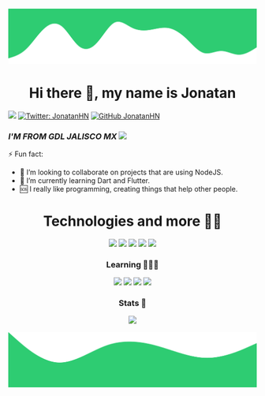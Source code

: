 ![Top Image](./img/top.svg)
        
<div align="left">
  
<div align="center">

 # **Hi there 👋, my name is Jonatan**

</div>
 
 ![](https://komarev.com/ghpvc/?username=JonatanHN&style=flat&color=2ecc71)
 [![Twitter: JonatanHN](https://img.shields.io/twitter/follow/jonatanhn00?label=follow&style=social)](https://twitter.com/jonatanhn00)
 [![GitHub JonatanHN](https://img.shields.io/github/followers/jonatanhn?label=follow&style=social)](https://github.com/jonatanhn)
 
 ### *I'M FROM GDL JALISCO MX* ![](https://img.icons8.com/color/30/000000/mexico-circular.png)
 
 
 ⚡ Fun fact:
- 👯 I’m looking to collaborate on projects that are using NodeJS.
- 🌱 I’m currently learning Dart and Flutter.
- 🆘 I really like programming, creating things that help other people.
 
 <div align="center">

 # **Technologies and more 🧑🏻**

 </div>
 
<div align="center">
  
  
  <img src="https://img.icons8.com/external-tal-revivo-tritone-tal-revivo/42/000000/external-react-a-javascript-library-for-building-user-interfaces-logo-tritone-tal-revivo.png"/>
  <img src="https://img.icons8.com/external-tal-revivo-green-tal-revivo/42/000000/external-gulp-an-open-source-javascript-toolkit-by-fractal-innovations-logo-green-tal-revivo.png"/>
  <img src="https://img.icons8.com/external-tal-revivo-color-tal-revivo/42/000000/external-nodejs-is-an-open-source-cross-platform-javascript-run-time-environment-logo-color-tal-revivo.png"/>
  <img src="https://img.icons8.com/color/50/000000/javascript--v2.png"/>
  <img src="https://img.icons8.com/external-tal-revivo-tritone-tal-revivo/42/000000/external-vuejs-an-open-source-javascript-framework-for-building-user-interfaces-and-single-page-applications-logo-tritone-tal-revivo.png"/>
 
  ### Learning 👨🏻‍💻
  
  <img src="https://img.icons8.com/color/48/000000/dart.png"/>
  <img src="https://img.icons8.com/color/48/000000/flutter.png"/>
  <img src="https://img.icons8.com/color/48/000000/python--v2.png"/>
  <img src="https://img.icons8.com/external-tal-revivo-green-tal-revivo/48/000000/external-deno-a-secure-runtime-for-javascript-and-typescript-logo-green-tal-revivo.png"/>
 
 </div>
 
<div align="center">
 
 ### Stats 📶

 <img width="40%" src="https://github-readme-stats.vercel.app/api?username=JonatanHN&show_icons=true&theme=dark" >

</div>
        
</div>


![Bottom Image](./img/bottom.svg)
